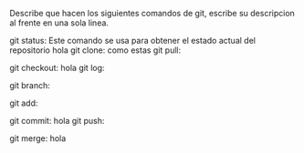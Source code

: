 Describe que hacen los siguientes comandos de git, escribe su descripcion al frente en una sola linea.

git status: Este comando se usa para obtener el estado actual del repositorio
hola
git clone:
como estas
git pull:

git checkout:
hola
git log:

git branch:

git add:

git commit:
hola
git push:

git merge:
hola
